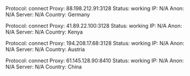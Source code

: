 Protocol: connect
Proxy: 88.198.212.91:3128
Status: working
IP: N/A
Anon: N/A
Server: N/A
Country: Germany

Protocol: connect
Proxy: 41.89.22.100:3128
Status: working
IP: N/A
Anon: N/A
Server: N/A
Country: Kenya

Protocol: connect
Proxy: 194.208.17.68:3128
Status: working
IP: N/A
Anon: N/A
Server: N/A
Country: Austria

Protocol: connect
Proxy: 61.145.128.90:8410
Status: working
IP: N/A
Anon: N/A
Server: N/A
Country: China

